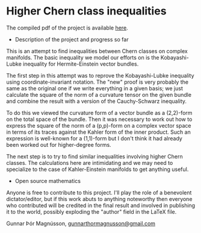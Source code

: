 Higher Chern class inequalities
===============================

The compiled pdf of the project is available [here](http://dl.dropboxusercontent.com/u/1963234/cci.pdf).

* Description of the project and progress so far

This is an attempt to find inequalities between Chern classes on complex
manifolds. The basic inequality we model our efforts on is the
Kobayashi-Lubke inequality for Hermite-Einstein vector bundles.

The first step in this attempt was to reprove the Kobayashi-Lubke
inequality using coordinate-invariant notation. The "new" proof is very
probably the same as the original one if we write everything in a given
basis; we just calculate the square of the norm of a curvature tensor on
the given bundle and combine the result with a version of the
Cauchy-Schwarz inequality.

To do this we viewed the curvature form of a vector bundle as a (2,2)-form
on the total space of the bundle. Then it was necessary to work out how to
express the square of the norm of a (p,p)-form on a complex vector space in
terms of its traces against the Kahler form of the inner product. Such an
expression is well-known for a (1,1)-form but I don't think it had already
been worked out for higher-degree forms.

The next step is to try to find similar inequalities involving higher Chern
classes. The calculations here are intimidating and we may need to
specialize to the case of Kahler-Einstein manifolds to get anything useful.


* Open source mathematics

Anyone is free to contribute to this project. I'll play the role of a
benevolent dictator/editor, but if this work abuts to anything noteworthy
then everyone who contributed will be credited in the final result and
involved in publishing it to the world, possibly exploding the "author"
field in the LaTeX file. 


Gunnar Þór Magnússon,
gunnarthormagnusson@gmail.com
